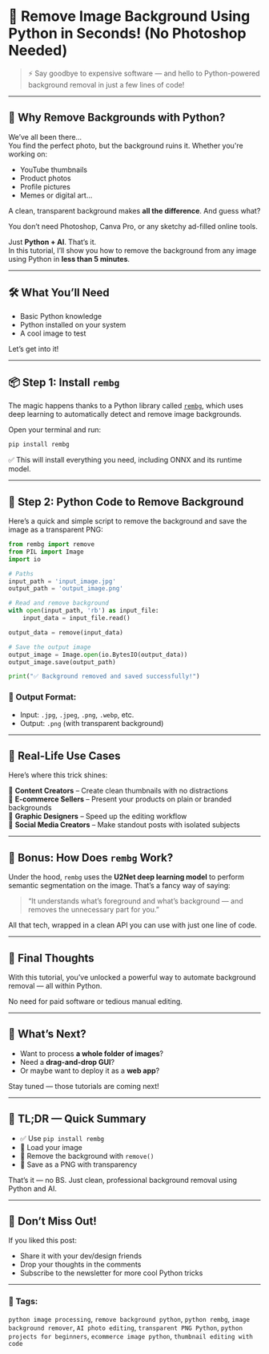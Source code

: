 # 🧠 **Remove Image Background Using Python in Seconds! (No Photoshop Needed)**

> ⚡ Say goodbye to expensive software — and hello to Python-powered background removal in just a few lines of code!

---

## 📸 Why Remove Backgrounds with Python?

We’ve all been there…  
You find the perfect photo, but the background ruins it. Whether you're working on:

- YouTube thumbnails  
- Product photos  
- Profile pictures  
- Memes or digital art...

A clean, transparent background makes **all the difference**. And guess what?

You don’t need Photoshop, Canva Pro, or any sketchy ad-filled online tools.

Just **Python + AI**. That’s it.  
In this tutorial, I’ll show you how to remove the background from any image using Python in **less than 5 minutes**.

---

## 🛠️ What You’ll Need

- Basic Python knowledge  
- Python installed on your system  
- A cool image to test

Let’s get into it!

---

## 📦 Step 1: Install `rembg`

The magic happens thanks to a Python library called [`rembg`](https://pypi.org/project/rembg/), which uses deep learning to automatically detect and remove image backgrounds.

Open your terminal and run:

```bash
pip install rembg
```

✅ This will install everything you need, including ONNX and its runtime model.

---

## 🧪 Step 2: Python Code to Remove Background

Here’s a quick and simple script to remove the background and save the image as a transparent PNG:

```python
from rembg import remove
from PIL import Image
import io

# Paths
input_path = 'input_image.jpg'
output_path = 'output_image.png'

# Read and remove background
with open(input_path, 'rb') as input_file:
    input_data = input_file.read()

output_data = remove(input_data)

# Save the output image
output_image = Image.open(io.BytesIO(output_data))
output_image.save(output_path)

print("✅ Background removed and saved successfully!")
```

### 📝 Output Format:
- Input: `.jpg`, `.jpeg`, `.png`, `.webp`, etc.
- Output: `.png` (with transparent background)

---

## 🌟 Real-Life Use Cases

Here’s where this trick shines:

🔹 **Content Creators** – Create clean thumbnails with no distractions  
🔹 **E-commerce Sellers** – Present your products on plain or branded backgrounds  
🔹 **Graphic Designers** – Speed up the editing workflow  
🔹 **Social Media Creators** – Make standout posts with isolated subjects

---

## 🧠 Bonus: How Does `rembg` Work?

Under the hood, `rembg` uses the **U2Net deep learning model** to perform semantic segmentation on the image. That’s a fancy way of saying:

> “It understands what’s foreground and what’s background — and removes the unnecessary part for you.”

All that tech, wrapped in a clean API you can use with just one line of code.

---

## 🚀 Final Thoughts

With this tutorial, you’ve unlocked a powerful way to automate background removal — all within Python.

No need for paid software or tedious manual editing.

---

## 🔁 What’s Next?

- Want to process **a whole folder of images**?
- Need a **drag-and-drop GUI**?
- Or maybe want to deploy it as a **web app**?

Stay tuned — those tutorials are coming next!

---

## 🧷 TL;DR — Quick Summary

- ✅ Use `pip install rembg`
- 📂 Load your image
- 🧠 Remove the background with `remove()`
- 💾 Save as a PNG with transparency

That’s it — no BS. Just clean, professional background removal using Python and AI.

---

## 📌 Don’t Miss Out!

If you liked this post:

- Share it with your dev/design friends  
- Drop your thoughts in the comments  
- Subscribe to the newsletter for more cool Python tricks

---

### 🔎 Tags:  
`python image processing`, `remove background python`, `python rembg`, `image background remover`, `AI photo editing`, `transparent PNG Python`, `python projects for beginners`, `ecommerce image python`, `thumbnail editing with code`
